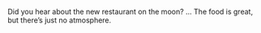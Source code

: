 Did you hear about the new restaurant on the moon? ... The food is great, but there’s just no atmosphere.